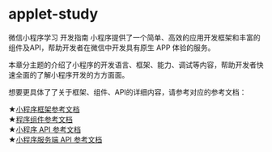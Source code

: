 # applet-study
微信小程序学习
开发指南
小程序提供了一个简单、高效的应用开发框架和丰富的组件及API，帮助开发者在微信中开发具有原生 APP 体验的服务。

本章分主题的介绍了小程序的开发语言、框架、能力、调试等内容，帮助开发者快速全面的了解小程序开发的方方面面。

想要更具体了了关于框架、组件、API的详细内容，请参考对应的参考文档：

★[小程序框架参考文档](https://developers.weixin.qq.com/miniprogram/dev/reference/)  
★[程序组件参考文档](https://developers.weixin.qq.com/miniprogram/dev/component/)  
★[小程序 API 参考文档](https://developers.weixin.qq.com/miniprogram/dev/api/)  
★[小程序服务端 API 参考文档](https://developers.weixin.qq.com/miniprogram/dev/api-backend/)  
